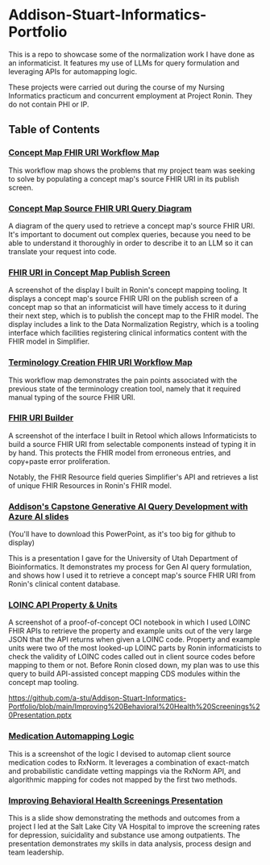 # Addison-Stuart-Informatics-Portfolio
This is a repo to showcase some of the normalization work I have done as an informaticist. It features my use of LLMs for query formulation and leveraging APIs for automapping logic.

These projects were carried out during the course of my Nursing Informatics practicum and concurrent employment at Project Ronin. They do not contain PHI or IP.

## Table of Contents

### [Concept Map FHIR URI Workflow Map](https://github.com/a-stu/Addison-Stuart-Informatics-Portfolio/blob/main/Concept%20Map%20FHIR%20URI%20Workflow%20Map.png)

This workflow map shows the problems that my project team was seeking to solve by populating a concept map's source FHIR URI in its publish screen.

### [Concept Map Source FHIR URI Query Diagram](https://github.com/a-stu/Addison-Stuart-Informatics-Portfolio/blob/main/Concept%20Map%20Source%20FHIR%20URI%20Query%20Diagram.png)

A diagram of the query used to retrieve a concept map's source FHIR URI. It's important to document out complex queries, because you need to be able to understand it thoroughly in order to describe it to an LLM so it can translate your request into code.

### [FHIR URI in Concept Map Publish Screen](https://github.com/a-stu/Addison-Stuart-Informatics-Portfolio/blob/main/FHIR%20URI%20in%20Concept%20Map%20Publish%20Screen.png)

A screenshot of the display I built in Ronin's concept mapping tooling. It displays a concept map's source FHIR URI on the publish screen of a concept map so that an informaticist will have timely access to it during their next step, which is to publish the concept map to the FHIR model. The display includes a link to the Data Normalization Registry, which is a tooling interface which facilities registering clinical informatics content with the FHIR model in Simplifier.

### [Terminology Creation FHIR URI Workflow Map](https://github.com/a-stu/Addison-Stuart-Informatics-Portfolio/blob/main/Terminology%20Creation%20FHIR%20URI%20Workflow%20Map.png)

This workflow map demonstrates the pain points associated with the previous state of the terminology creation tool, namely that it required manual typing of the source FHIR URI.

### [FHIR URI Builder](https://github.com/a-stu/Addison-Stuart-Informatics-Portfolio/blob/main/FHIR%20URI%20Builder.png)

A screenshot of the interface I built in Retool which allows Informaticists to build a source FHIR URI from selectable components instead of typing it in by hand. This protects the FHIR model from erroneous entries, and copy+paste error proliferation.

Notably, the FHIR Resource field queries Simplifier's API and retrieves a list of unique FHIR Resources in Ronin's FHIR model.

### [Addison's Capstone Generative AI Query Development with Azure AI slides](https://github.com/a-stu/Addison-Stuart-Informatics-Portfolio/blob/main/Addison's%20Capstone%20Generative%20AI%20Query%20Development%20w%20Azure%20AI%20slide.pptx)

(You'll have to download this PowerPoint, as it's too big for github to display)

This is a presentation I gave for the University of Utah Department of Bioinformatics. It demonstrates my process for Gen AI query formulation, and shows how I used it to retrieve a concept map's source FHIR URI from Ronin's clinical content database.

### [LOINC API Property & Units](https://github.com/a-stu/Addison-Stuart-Informatics-Portfolio/blob/main/LOINC%20API%20Property%20%26%20Units.png)

A screenshot of a proof-of-concept OCI notebook in which I used LOINC FHIR APIs to retrieve the property and example units out of the very large JSON that the API returns when given a LOINC code. Property and example units were two of the most looked-up LOINC parts by Ronin informaticists to check the validity of LOINC codes called out in client source codes before mapping to them or not. Before Ronin closed down, my plan was to use this query to build API-assisted concept mapping CDS modules within the concept map tooling.

https://github.com/a-stu/Addison-Stuart-Informatics-Portfolio/blob/main/Improving%20Behavioral%20Health%20Screenings%20Presentation.pptx

### [Medication Automapping Logic](https://github.com/a-stu/Addison-Stuart-Informatics-Portfolio/blob/main/Medication%20Automapping%20Logic.png)

This is a screenshot of the logic I devised to automap client source medication codes to RxNorm. It leverages a combination of exact-match and probabilistic candidate vetting mappings via the RxNorm API, and algorithmic mapping for codes not mapped by the first two methods.

### [Improving Behavioral Health Screenings Presentation](https://github.com/a-stu/Addison-Stuart-Informatics-Portfolio/blob/main/Improving%20Behavioral%20Health%20Screenings%20Presentation.pptx)

This is a slide show demonstrating the methods and outcomes from a project I led at the Salt Lake City VA Hospital to improve the screening rates for depression, suicidality and substance use among outpatients. The presentation demonstrates my skills in data analysis, process design and team leadership.
